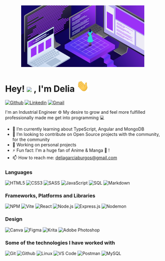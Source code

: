 <p align="Center" ><img src="https://github.com/deligarbur/deligarbur/blob/main/what-is-a-full-stack-developer.png" width ="400px"></p>

<h1 align="Left">  Hey! <img src="https://media.giphy.com/media/WUlplcMpOCEmTGBtBW/giphy.gif" width="40px"> , I'm Delia <img src="https://raw.githubusercontent.com/ABSphreak/ABSphreak/master/gifs/Hi.gif" width="40px" /> </h1>

[![Github](https://img.shields.io/badge/-Github-000?style=flat-square&logo=Github&logoColor=white)](https://github.com/deligarbur)
[![Linkedin](https://img.shields.io/badge/-LinkedIn-blue?style=flat-square&logo=Linkedin&logoColor=white)](https://www.linkedin.com/in/delia-garcia-burgos/)
[![Gmail](https://img.shields.io/badge/-Gmail-c14438?style=flat-square&logo=Gmail&logoColor=white)](mailto:deliagarciaburgos@gmail.com)

I'm an Industrial Engineer ⚙️ My desire to grow and feel more fulfilled professionally made me get into programming 💻

- 🔭 I’m currently learning about TypeScript, Angular and MongoDB
- 👯 I’m looking to contribute on Open Source projects with the community, for the community
- 🌻 Working on personal projects
- ⚡ Fun fact: I'm a huge fan of Anime & Manga 💮 !
- 📫 How to reach me: deliagarciaburgos@gmail.com



### Languages </br>
![HTML5](https://img.shields.io/badge/-HTML5-red?style=for-the-badge&logo=HTML5&logoColor=white)
![CSS3](https://img.shields.io/badge/-CSS3-blue?style=for-the-badge&logo=CSS3&logoColor=white)
![SASS](https://img.shields.io/badge/-SASS-cd6699?style=for-the-badge&logo=SASS&logoColor=white)
![JavaScript](https://img.shields.io/badge/-JavaScript-yellow?style=for-the-badge&logo=javascript&logoColor=white)
![SQL](https://img.shields.io/badge/-SQL-teal?style=for-the-badge&logo=SQL&logoColor=white)
![Markdown](http://img.shields.io/badge/-Markdown-9146FF?style=for-the-badge&logo=Markdown&logoColor=white)

### Frameworks, Platforms and Libraries </br>
![NPM](https://img.shields.io/badge/-npm-000000?style=for-the-badge&logo=npm)
![Vite](https://img.shields.io/badge/-Vite-000000?style=for-the-badge&logo=Vite)
![React](https://img.shields.io/badge/-React-000000?style=for-the-badge&logo=react)
![Node.js](https://img.shields.io/badge/-Node.js-000000?style=for-the-badge&logo=Node.js)
![Express.js](https://img.shields.io/badge/-Express-000000?style=for-the-badge&logo=Express)
![Nodemon](https://img.shields.io/badge/-Nodemon-000000?style=for-the-badge&logo=Nodemon)

### Design </br>
![Canva](https://img.shields.io/badge/-canva-000000?style=for-the-badge&logo=canva&logoColor=blue)
![Figma](https://img.shields.io/badge/-Figma-000000?style=for-the-badge&logo=figma&logoColor=green)
![Krita](https://img.shields.io/badge/-krita-000000?style=for-the-badge&logo=krita&logoColor=magenta)
![Adobe Photoshop](https://img.shields.io/badge/adobe%20photoshop-000000?style=for-the-badge&logo=adobe%20photoshop)

### Some of the technologies I have worked with</br>
![Git](http://img.shields.io/badge/-Git-000000?style=for-the-badge&logo=Git)
![Github](http://img.shields.io/badge/-Github-000000?style=for-the-badge&logo=Github&logoColor=green)
![Linux](http://img.shields.io/badge/-Linux-000000?style=for-the-badge&logo=linux)
![VS Code](http://img.shields.io/badge/-VS%20Code-000000?style=for-the-badge&logo=Visual-studio-code&logoColor=blue)
![Postman](http://img.shields.io/badge/-Postman-000000?style=for-the-badge&logo=Postman)
![MySQL](https://img.shields.io/badge/mysql-000000?style=for-the-badge&logo=mysql)
